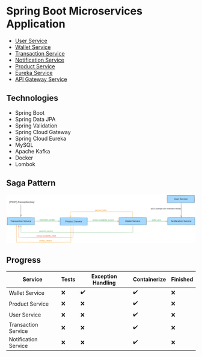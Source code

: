 # Spring Boot Microservices Application

- [User Service](https://github.com/EmreSahna/spring_microservices_qr_app/tree/main/user-service/src/main/java/com/emresahna/userservice)
- [Wallet Service](https://github.com/EmreSahna/spring_microservices_qr_app/tree/main/wallet-service/src/main/java/com/emresahna/walletservice)
- [Transaction Service](https://github.com/EmreSahna/spring_microservices_qr_app/tree/main/transaction-service/src/main/java/com/emresahna/transactionservice)
- [Notification Service](https://github.com/EmreSahna/spring_microservices_qr_app/tree/main/notification-service/src/main/java/com/emresahna/notificationservice)
- [Product Service](https://github.com/EmreSahna/spring_microservices_qr_app/tree/main/product-service/src/main/java/com/emresahna/productservice)
- [Eureka Service](https://github.com/EmreSahna/spring_microservices_qr_app/tree/main/eureka-server/src/main/java/com/emresahna/eurekaserver)
- [API Gateway Service](https://github.com/EmreSahna/spring_microservices_qr_app/tree/main/api-gateway/src/main/java/com/emresahna/apigateway)

## Technologies
- Spring Boot
- Spring Data JPA
- Spring Validation
- Spring Cloud Gateway
- Spring Cloud Eureka
- MySQL
- Apache Kafka
- Docker
- Lombok

## Saga Pattern

![Saga Pattern](/assets/SAGA.png "Saga Pattern")    

## Progress

| Service              | Tests | Exception Handling | Containerize       | Finished | 
|----------------------|-------|--------------------|--------------------|----------|
| Wallet Service       | :x:   | :heavy_check_mark: | :heavy_check_mark: | :x:      |
| Product Service      | :x:   | :x:                | :heavy_check_mark: | :x:      |
| User Service         | :x:   | :x:                | :heavy_check_mark: | :x:      |
| Transaction Service  | :x:   | :x:                | :heavy_check_mark: | :x:      |
| Notification Service | :x:   | :x:                | :heavy_check_mark: | :x:      |